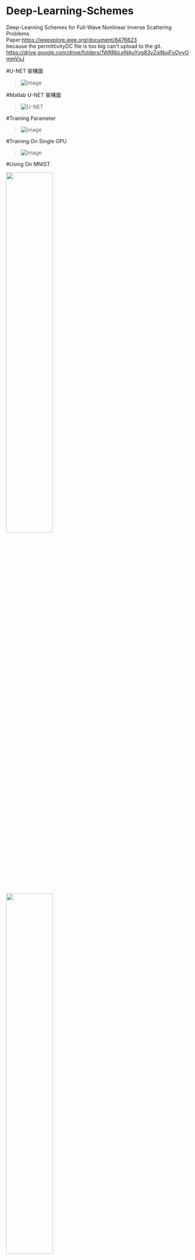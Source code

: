 # Deep-Learning-Schemes
Deep-Learning Schemes for Full-Wave Nonlinear Inverse Scattering Problems  
Paper:https://ieeexplore.ieee.org/document/8476623  
because the permittivityDC file is too big can't upload to the git.
https://drive.google.com/drive/folders/1WRRbLeNAuYvg83yZqjNujFoOyyOmmVxJ

#U-NET 架構圖
> ![image](https://user-images.githubusercontent.com/99627872/168261977-a02f008b-cd64-451b-b574-4344c7a93cb5.png)
> 
#Matlab U-NET 架構圖
> ![U-NET](https://user-images.githubusercontent.com/99627872/168262004-21250278-911a-467c-852a-04eec099786e.png)

#Training Parameter
> ![image](https://user-images.githubusercontent.com/99627872/168262034-e8100a5a-525c-4707-b6a4-885aa08829ff.png)

#Training On Single GPU
> ![image](https://user-images.githubusercontent.com/99627872/168266740-2bf17345-c7ff-4179-bd44-d59b82df7e32.png)

#Using On MNIST

<img src="https://user-images.githubusercontent.com/99627872/168262393-c0bcde68-5f13-4b1a-8c7a-9db8a3a00c51.png" width="50%">
<img src="https://user-images.githubusercontent.com/99627872/168262531-ca00b1f4-c933-4cc5-8ed4-121b7a5a7b09.png" width="50%">
<img src="https://user-images.githubusercontent.com/99627872/168262716-3bedc2be-bd8b-46ab-840b-615e14f7919c.png" width="50%">

#Using On Permittivity
> ![image](https://user-images.githubusercontent.com/99627872/170402609-7568d8d6-dbd7-4f90-95ae-d46f9e221b07.png)
> 
> ![image](https://user-images.githubusercontent.com/99627872/170402391-4b724811-7fe7-4c50-90fc-dd7d68c5c0d7.png)

